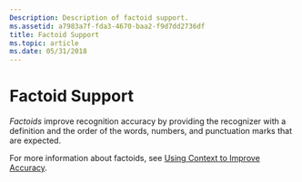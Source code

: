 ```yaml
---
Description: Description of factoid support.
ms.assetid: a7983a7f-fda3-4670-baa2-f9d7dd2736df
title: Factoid Support
ms.topic: article
ms.date: 05/31/2018
---
```


# Factoid Support

*Factoids* improve recognition accuracy by providing the recognizer with a definition and the order of the words, numbers, and punctuation marks that are expected.

For more information about factoids, see [Using Context to Improve Accuracy](using-context-to-improve-accuracy.md).

 

 



